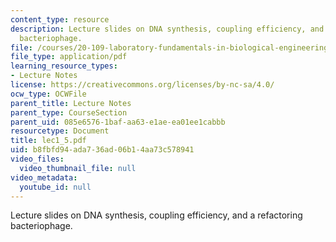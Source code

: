 ```yaml
---
content_type: resource
description: Lecture slides on DNA synthesis, coupling efficiency, and a refactoring
  bacteriophage.
file: /courses/20-109-laboratory-fundamentals-in-biological-engineering-fall-2007/b8fbfd94ada736ad06b14aa73c578941_lec1_5.pdf
file_type: application/pdf
learning_resource_types:
- Lecture Notes
license: https://creativecommons.org/licenses/by-nc-sa/4.0/
ocw_type: OCWFile
parent_title: Lecture Notes
parent_type: CourseSection
parent_uid: 085e6576-1baf-aa63-e1ae-ea01ee1cabbb
resourcetype: Document
title: lec1_5.pdf
uid: b8fbfd94-ada7-36ad-06b1-4aa73c578941
video_files:
  video_thumbnail_file: null
video_metadata:
  youtube_id: null
---
```

Lecture slides on DNA synthesis, coupling efficiency, and a refactoring bacteriophage.